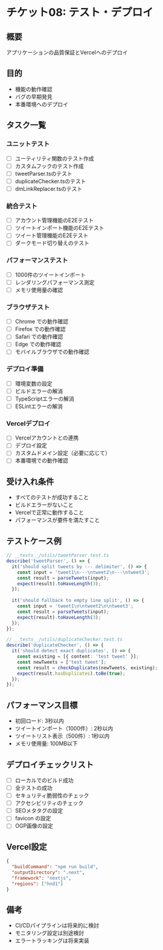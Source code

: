 # チケット08: テスト・デプロイ

## 概要
アプリケーションの品質保証とVercelへのデプロイ

## 目的
- 機能の動作確認
- バグの早期発見
- 本番環境へのデプロイ

## タスク一覧

### ユニットテスト
- [ ] ユーティリティ関数のテスト作成
- [ ] カスタムフックのテスト作成
- [ ] tweetParser.tsのテスト
- [ ] duplicateChecker.tsのテスト
- [ ] dmLinkReplacer.tsのテスト

### 統合テスト
- [ ] アカウント管理機能のE2Eテスト
- [ ] ツイートインポート機能のE2Eテスト
- [ ] ツイート管理機能のE2Eテスト
- [ ] ダークモード切り替えのテスト

### パフォーマンステスト
- [ ] 1000件のツイートインポート
- [ ] レンダリングパフォーマンス測定
- [ ] メモリ使用量の確認

### ブラウザテスト
- [ ] Chrome での動作確認
- [ ] Firefox での動作確認
- [ ] Safari での動作確認
- [ ] Edge での動作確認
- [ ] モバイルブラウザでの動作確認

### デプロイ準備
- [ ] 環境変数の設定
- [ ] ビルドエラーの解消
- [ ] TypeScriptエラーの解消
- [ ] ESLintエラーの解消

### Vercelデプロイ
- [ ] Vercelアカウントとの連携
- [ ] デプロイ設定
- [ ] カスタムドメイン設定（必要に応じて）
- [ ] 本番環境での動作確認

## 受け入れ条件
- すべてのテストが成功すること
- ビルドエラーがないこと
- Vercelで正常に動作すること
- パフォーマンスが要件を満たすこと

## テストケース例
```typescript
// __tests__/utils/tweetParser.test.ts
describe('tweetParser', () => {
  it('should split tweets by --- delimiter', () => {
    const input = 'tweet1\n---\ntweet2\n---\ntweet3';
    const result = parseTweets(input);
    expect(result).toHaveLength(3);
  });
  
  it('should fallback to empty line split', () => {
    const input = 'tweet1\n\ntweet2\n\ntweet3';
    const result = parseTweets(input);
    expect(result).toHaveLength(3);
  });
});

// __tests__/utils/duplicateChecker.test.ts
describe('duplicateChecker', () => {
  it('should detect exact duplicates', () => {
    const existing = [{ content: 'test tweet' }];
    const newTweets = ['test tweet'];
    const result = checkDuplicates(newTweets, existing);
    expect(result.hasDuplicates).toBe(true);
  });
});
```

## パフォーマンス目標
- 初回ロード: 3秒以内
- ツイートインポート（1000件）: 2秒以内
- ツイートリスト表示（500件）: 1秒以内
- メモリ使用量: 100MB以下

## デプロイチェックリスト
- [ ] ローカルでのビルド成功
- [ ] 全テストの成功
- [ ] セキュリティ脆弱性のチェック
- [ ] アクセシビリティのチェック
- [ ] SEOメタタグの設定
- [ ] favicon の設定
- [ ] OGP画像の設定

## Vercel設定
```json
{
  "buildCommand": "npm run build",
  "outputDirectory": ".next",
  "framework": "nextjs",
  "regions": ["hnd1"]
}
```

## 備考
- CI/CDパイプラインは将来的に検討
- モニタリング設定は別途検討
- エラートラッキングは将来実装
